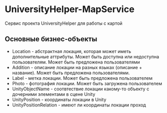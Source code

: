 # UniversityHelper-MapService
Сервис проекта UniversityHelper для работы с картой

## Основные бизнес-объекты
* Location - абстрактная локация, которая может иметь дополнительные аттрибуты. Может быть доступна или недоступна пользователям. Может быть предложена пользователями
* Addition - описание локации на разных языках (описание + название). Может быть предложена пользователями.
* Label - метка локации. Может быть предложена пользователем
* Photo - фотография локации. Может быть загружена пользователем
* UnityObjectName - соотвтествие локации какому-то объекту с дочерними элементами в сцене Unity
* UnityPosition - координаты локации в Unity
* UnityPositionRelation - имеют ли координаты локации проход
